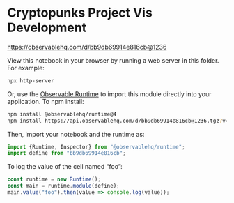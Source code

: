 # Cryptopunks Project Vis Development

https://observablehq.com/d/bb9db69914e816cb@1236

View this notebook in your browser by running a web server in this folder. For
example:

~~~sh
npx http-server
~~~

Or, use the [Observable Runtime](https://github.com/observablehq/runtime) to
import this module directly into your application. To npm install:

~~~sh
npm install @observablehq/runtime@4
npm install https://api.observablehq.com/d/bb9db69914e816cb@1236.tgz?v=3
~~~

Then, import your notebook and the runtime as:

~~~js
import {Runtime, Inspector} from "@observablehq/runtime";
import define from "bb9db69914e816cb";
~~~

To log the value of the cell named “foo”:

~~~js
const runtime = new Runtime();
const main = runtime.module(define);
main.value("foo").then(value => console.log(value));
~~~
